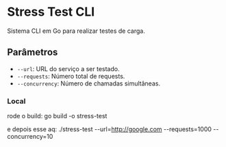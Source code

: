 # Stress Test CLI

Sistema CLI em Go para realizar testes de carga.

## Parâmetros

- `--url`: URL do serviço a ser testado.
- `--requests`: Número total de requests.
- `--concurrency`: Número de chamadas simultâneas.

### Local
rode o build:
   go build -o stress-test

e depois esse aq:
   ./stress-test --url=http://google.com --requests=1000 --concurrency=10



